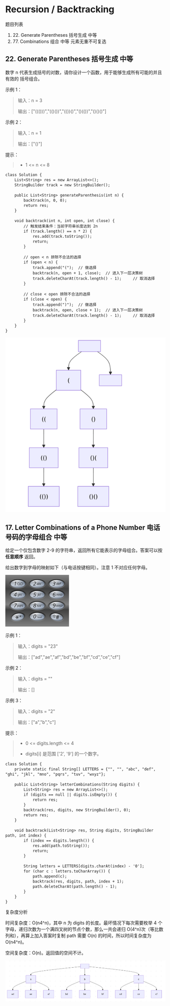 
# Recursion / Backtracking

题目列表
<ol>
<li>22. Generate Parentheses 括号生成 中等</li>
<li>77. Combinations 组合 中等 元素无重不可复选</li>
</ol>

## 22. Generate Parentheses 括号生成 中等

数字 n 代表生成括号的对数，请你设计一个函数，用于能够生成所有可能的并且 有效的 括号组合。

示例 1：

> 输入：n = 3
>
> 输出：["((()))","(()())","(())()","()(())","()()()"]

示例 2：

> 输入：n = 1
>
> 输出：["()"]
 

提示：

> - 1 <= n <= 8

```
class Solution {
    List<String> res = new ArrayList<>();
    StringBuilder track = new StringBuilder();

    public List<String> generateParenthesis(int n) {
        backtrack(n, 0, 0);
        return res;      
    }

    void backtrack(int n, int open, int close) {
        // 触发结束条件：当前字符串长度达到 2n
        if (track.length() == n * 2) {
            res.add(track.toString());
            return;
        }

        // open < n 排除不合法的选择
        if (open < n) {
            track.append("(");  // 做选择
            backtrack(n, open + 1, close);  // 进入下一层决策树
            track.deleteCharAt(track.length() - 1);     // 取消选择
        }

        // close < open 排除不合法的选择
        if (close < open) {
            track.append(")");  // 做选择
            backtrack(n, open, close + 1);  // 进入下一层决策树
            track.deleteCharAt(track.length() - 1);     // 取消选择
        }
    }
}
```

![22. Generate Parentheses](../../pictures/22_Generate_Parentheses.png "")


## 17.  Letter Combinations of a Phone Number 电话号码的字母组合 中等

给定一个仅包含数字 2-9 的字符串，返回所有它能表示的字母组合。答案可以按 **任意顺序** 返回。

给出数字到字母的映射如下（与电话按键相同）。注意 1 不对应任何字母。


![17.  Letter Combinations of a Phone Number](../../pictures/17_telephone_keyboard.png "")
 

示例 1：

> 输入：digits = "23"
>
> 输出：["ad","ae","af","bd","be","bf","cd","ce","cf"]

示例 2：

> 输入：digits = ""
>
> 输出：[]

示例 3：

> 输入：digits = "2"
> 
> 输出：["a","b","c"]
 

提示：

> - 0 <= digits.length <= 4
>
> - digits[i] 是范围 ['2', '9'] 的一个数字。

```
class Solution {
    private static final String[] LETTERS = {"", "", "abc", "def", "ghi", "jkl", "mno", "pqrs", "tuv", "wxyz"};

    public List<String> letterCombinations(String digits) {
        List<String> res = new ArrayList<>();
        if (digits == null || digits.isEmpty()) {
            return res;
        }
        backtrack(res, digits, new StringBuilder(), 0);
        return res;   
    }

    void backtrack(List<String> res, String digits, StringBuilder path, int index) {
        if (index == digits.length()) {
            res.add(path.toString());
            return;
        }

        String letters = LETTERS[digits.charAt(index) - '0'];
        for (char c : letters.toCharArray()) {
            path.append(c);
            backtrack(res, digits, path, index + 1);
            path.deleteCharAt(path.length() - 1);
        }
    }
}
```

复杂度分析

时间复杂度：O(n4^n)，其中 n 为 digits 的长度。最坏情况下每次需要枚举 4 个字母，递归次数为一个满四叉树的节点个数，那么一共会递归 O(4^n)次（等比数列和），再算上加入答案时复制 path 需要 O(n) 的时间，所以时间复杂度为 O(n4^n)。

空间复杂度：O(n)。返回值的空间不计。


![17.  Letter Combinations of a Phone Number](../../pictures/17_Letter_Combinations_of_a_Phone_Number.png "")